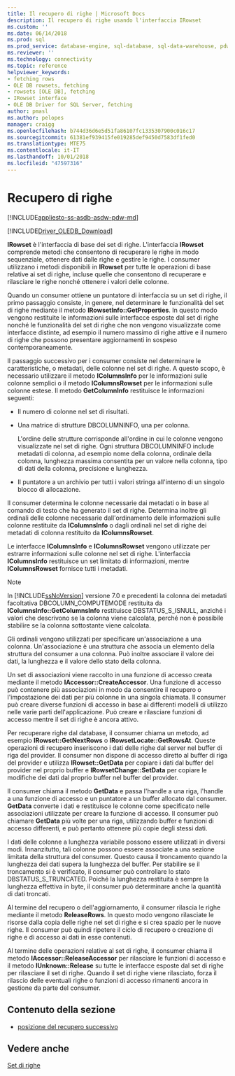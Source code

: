 ```yaml
---
title: Il recupero di righe | Microsoft Docs
description: Il recupero di righe usando l'interfaccia IRowset
ms.custom: ''
ms.date: 06/14/2018
ms.prod: sql
ms.prod_service: database-engine, sql-database, sql-data-warehouse, pdw
ms.reviewer: ''
ms.technology: connectivity
ms.topic: reference
helpviewer_keywords:
- fetching rows
- OLE DB rowsets, fetching
- rowsets [OLE DB], fetching
- IRowset interface
- OLE DB Driver for SQL Server, fetching
author: pmasl
ms.author: pelopes
manager: craigg
ms.openlocfilehash: b744d36d6e5d51fa86107fc1335307900c016c17
ms.sourcegitcommit: 61381ef939415fe019285def9450d7583df1fed0
ms.translationtype: MTE75
ms.contentlocale: it-IT
ms.lasthandoff: 10/01/2018
ms.locfileid: "47597316"
---
```

# <a name="fetching-rows"></a>Recupero di righe
[!INCLUDE[appliesto-ss-asdb-asdw-pdw-md](../../../includes/appliesto-ss-asdb-asdw-pdw-md.md)]

[!INCLUDE[Driver_OLEDB_Download](../../../includes/driver_oledb_download.md)]

  **IRowset** è l'interfaccia di base dei set di righe. L'interfaccia **IRowset** comprende metodi che consentono di recuperare le righe in modo sequenziale, ottenere dati dalle righe e gestire le righe. I consumer utilizzano i metodi disponibili in **IRowset** per tutte le operazioni di base relative ai set di righe, incluse quelle che consentono di recuperare e rilasciare le righe nonché ottenere i valori delle colonne.  
  
 Quando un consumer ottiene un puntatore di interfaccia su un set di righe, il primo passaggio consiste, in genere, nel determinare le funzionalità del set di righe mediante il metodo **IRowsetInfo::GetProperties**. In questo modo vengono restituite le informazioni sulle interfacce esposte dal set di righe nonché le funzionalità del set di righe che non vengono visualizzate come interfacce distinte, ad esempio il numero massimo di righe attive e il numero di righe che possono presentare aggiornamenti in sospeso contemporaneamente.  
  
 Il passaggio successivo per i consumer consiste nel determinare le caratteristiche, o metadati, delle colonne nel set di righe. A questo scopo, è necessario utilizzare il metodo **IColumnsInfo** per le informazioni sulle colonne semplici o il metodo **IColumnsRowset** per le informazioni sulle colonne estese. Il metodo **GetColumnInfo** restituisce le informazioni seguenti:  
  
-   Il numero di colonne nel set di risultati.  
  
-   Una matrice di strutture DBCOLUMNINFO, una per colonna.  
  
     L'ordine delle strutture corrisponde all'ordine in cui le colonne vengono visualizzate nel set di righe. Ogni struttura DBCOLUMNINFO include metadati di colonna, ad esempio nome della colonna, ordinale della colonna, lunghezza massima consentita per un valore nella colonna, tipo di dati della colonna, precisione e lunghezza.  
  
-   Il puntatore a un archivio per tutti i valori stringa all'interno di un singolo blocco di allocazione.  
  
 Il consumer determina le colonne necessarie dai metadati o in base al comando di testo che ha generato il set di righe. Determina inoltre gli ordinali delle colonne necessarie dall'ordinamento delle informazioni sulle colonne restituite da **IColumnsInfo** o dagli ordinali nel set di righe dei metadati di colonna restituito da **IColumnsRowset**.  
  
 Le interfacce **IColumnsInfo** e **IColumnsRowset** vengono utilizzate per estrarre informazioni sulle colonne nel set di righe. L'interfaccia **IColumnsInfo** restituisce un set limitato di informazioni, mentre **IColumnsRowset** fornisce tutti i metadati.  
  
> [!NOTE]  
>  In [!INCLUDE[ssNoVersion](../../../includes/ssnoversion-md.md)] versione 7.0 e precedenti la colonna dei metadati facoltativa DBCOLUMN_COMPUTEMODE restituita da **IColumnsInfo::GetColumnsInfo** restituisce DBSTATUS_S_ISNULL, anziché i valori che descrivono se la colonna viene calcolata, perché non è possibile stabilire se la colonna sottostante viene calcolata.  
  
 Gli ordinali vengono utilizzati per specificare un'associazione a una colonna. Un'associazione è una struttura che associa un elemento della struttura del consumer a una colonna. Può inoltre associare il valore dei dati, la lunghezza e il valore dello stato della colonna.  
  
 Un set di associazioni viene raccolto in una funzione di accesso creata mediante il metodo **IAccessor::CreateAccessor**. Una funzione di accesso può contenere più associazioni in modo da consentire il recupero o l'impostazione dei dati per più colonne in una singola chiamata. Il consumer può creare diverse funzioni di accesso in base ai differenti modelli di utilizzo nelle varie parti dell'applicazione. Può creare e rilasciare funzioni di accesso mentre il set di righe è ancora attivo.  
  
 Per recuperare righe dal database, il consumer chiama un metodo, ad esempio **IRowset::GetNextRows** o **IRowsetLocate::GetRowsAt**. Queste operazioni di recupero inseriscono i dati delle righe dal server nel buffer di riga del provider. Il consumer non dispone di accesso diretto al buffer di riga del provider e utilizza **IRowset::GetData** per copiare i dati dal buffer del provider nel proprio buffer e **IRowsetChange::SetData** per copiare le modifiche dei dati dal proprio buffer nel buffer del provider.  
  
 Il consumer chiama il metodo **GetData** e passa l'handle a una riga, l'handle a una funzione di accesso e un puntatore a un buffer allocato dal consumer. **GetData** converte i dati e restituisce le colonne come specificato nelle associazioni utilizzate per creare la funzione di accesso. Il consumer può chiamare **GetData** più volte per una riga, utilizzando buffer e funzioni di accesso differenti, e può pertanto ottenere più copie degli stessi dati.  
  
 I dati delle colonne a lunghezza variabile possono essere utilizzati in diversi modi. Innanzitutto, tali colonne possono essere associate a una sezione limitata della struttura del consumer. Questo causa il troncamento quando la lunghezza dei dati supera la lunghezza del buffer. Per stabilire se il troncamento si è verificato, il consumer può controllare lo stato DBSTATUS_S_TRUNCATED. Poiché la lunghezza restituita è sempre la lunghezza effettiva in byte, il consumer può determinare anche la quantità di dati troncati.  
  
 Al termine del recupero o dell'aggiornamento, il consumer rilascia le righe mediante il metodo **ReleaseRows**. In questo modo vengono rilasciate le risorse dalla copia delle righe nel set di righe e si crea spazio per le nuove righe. Il consumer può quindi ripetere il ciclo di recupero o creazione di righe e di accesso ai dati in esse contenuti.  
  
 Al termine delle operazioni relative al set di righe, il consumer chiama il metodo **IAccessor::ReleaseAccessor** per rilasciare le funzioni di accesso e il metodo **IUnknown::Release** su tutte le interfacce esposte dal set di righe per rilasciare il set di righe. Quando il set di righe viene rilasciato, forza il rilascio delle eventuali righe o funzioni di accesso rimanenti ancora in gestione da parte del consumer.  
  
## <a name="in-this-section"></a>Contenuto della sezione  
  
-   [posizione del recupero successivo](../../oledb/ole-db-rowsets/fetching-rows-next-fetch-position.md)  
  
## <a name="see-also"></a>Vedere anche  
 [Set di righe](../../oledb/ole-db-rowsets/rowsets.md)  
  
  
